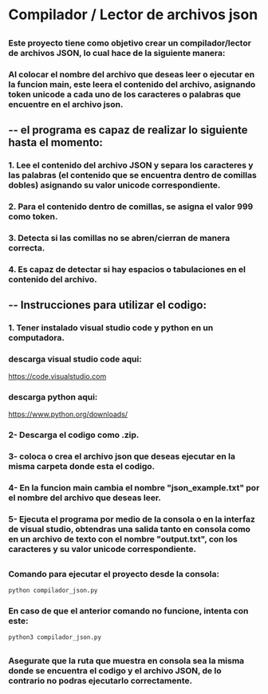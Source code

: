 # Compilador / Lector de archivos json
##

### Este proyecto tiene como objetivo crear un compilador/lector de archivos JSON, lo cual hace de la siguiente manera:
### Al colocar el nombre del archivo que deseas leer o ejecutar en la funcion main, este leera el contenido del archivo, asignando token unicode a cada uno de los caracteres o palabras que encuentre en el archivo json.
##
##

## -- el programa es capaz de realizar lo siguiente hasta el momento:
### 1. Lee el contenido del archivo JSON y separa los caracteres y las palabras (el contenido que se encuentra dentro de comillas dobles) asignando su valor unicode correspondiente.
### 2. Para el contenido dentro de comillas, se asigna el valor 999 como token.
### 3. Detecta si las comillas no se abren/cierran de manera correcta.
### 4. Es capaz de detectar si hay espacios o tabulaciones en el contenido del archivo.
## 
##

## -- Instrucciones para utilizar el codigo:
### 1. Tener instalado visual studio code y python en un computadora.
### descarga visual studio code aqui:
https://code.visualstudio.com
### descarga python aqui:
https://www.python.org/downloads/
### 2- Descarga el codigo como .zip.
### 3- coloca o crea el archivo json que deseas ejecutar en la misma carpeta donde esta el codigo.
### 4- En la funcion main cambia el nombre "json_example.txt" por el nombre del archivo que deseas leer.
### 5- Ejecuta el programa por medio de la consola o en la interfaz de visual studio, obtendras una salida tanto en consola como en un archivo de texto con el nombre "output.txt", con los caracteres y su valor unicode correspondiente.
## 
##

### Comando para ejecutar el proyecto desde la consola:
```bash
python compilador_json.py
```

### En caso de que el anterior comando no funcione, intenta con este:
```bash
python3 compilador_json.py
```
##

### Asegurate que la ruta que muestra en consola sea la misma donde se encuentra el codigo y el archivo JSON, de lo contrario no podras ejecutarlo correctamente.
